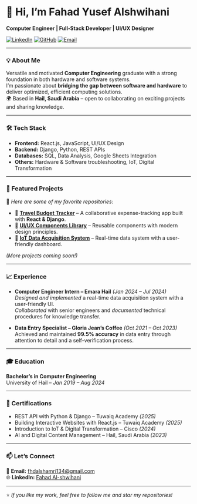 # 👋 Hi, I’m Fahad Yusef Alshwihani  
**Computer Engineer | Full‑Stack Developer | UI/UX Designer**

[![LinkedIn](https://img.shields.io/badge/LinkedIn-Connect-blue?style=flat&logo=linkedin)](https://www.linkedin.com/in/Fahad-Alshwihani)
[![GitHub](https://img.shields.io/badge/GitHub-Follow-black?style=flat&logo=github)](https://github.com/FahadAlshwihani)
[![Email](https://img.shields.io/badge/Email-Contact-red?style=flat&logo=gmail)](mailto:fhdalshamri134@gmail.com)

---

### 💡 About Me
Versatile and motivated **Computer Engineering** graduate with a strong foundation in both hardware and software systems.  
I’m passionate about **bridging the gap between software and hardware** to deliver optimized, efficient computing solutions.  
🌍 Based in **Hail, Saudi Arabia** – open to collaborating on exciting projects and sharing knowledge.

---

### 🛠️ Tech Stack
- **Frontend:** React.js, JavaScript, UI/UX Design
- **Backend:** Django, Python, REST APIs
- **Databases:** SQL, Data Analysis, Google Sheets Integration
- **Others:** Hardware & Software troubleshooting, IoT, Digital Transformation

---

### 📌 Featured Projects
🚀 *Here are some of my favorite repositories:*

- 🔧 [**Travel Budget Tracker**](#) – A collaborative expense-tracking app built with **React & Django**.  
- 🎨 [**UI/UX Components Library**](#) – Reusable components with modern design principles.  
- 📡 [**IoT Data Acquisition System**](#) – Real-time data system with a user-friendly dashboard.

*(More projects coming soon!)*

---

### 📈 Experience
- **Computer Engineer Intern – Emara Hail** *(Jan 2024 – Jul 2024)*  
  *Designed and implemented* a real-time data acquisition system with a user-friendly UI.  
  *Collaborated* with senior engineers and *documented* technical procedures for knowledge transfer.

- **Data Entry Specialist – Gloria Jean’s Coffee** *(Oct 2021 – Oct 2023)*  
  Achieved and maintained **99.5% accuracy** in data entry through attention to detail and a self-verification process.

---

### 🎓 Education
**Bachelor’s in Computer Engineering**  
University of Hail – *Jan 2019 – Aug 2024*

---

### 🏅 Certifications
- REST API with Python & Django – Tuwaiq Academy *(2025)*
- Building Interactive Websites with React.js – Tuwaiq Academy *(2025)*
- Introduction to IoT & Digital Transformation – Cisco *(2024)*
- AI and Digital Content Management – Hail, Saudi Arabia *(2023)*

---

### 📫 Let’s Connect
💌 **Email:** [fhdalshamri134@gmail.com](mailto:fhdalshamri134@gmail.com)  
🌐 **LinkedIn:** [Fahad Al-shwihani](https://www.linkedin.com/in/Fahad-Alshwihani)

---

⭐️ *If you like my work, feel free to follow me and star my repositories!*  
